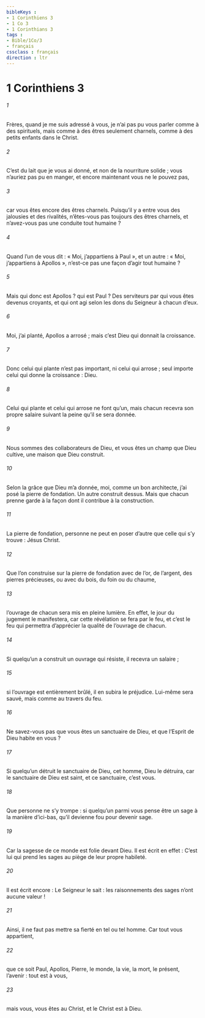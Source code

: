 ```yaml
---
bibleKeys : 
- 1 Corinthiens 3
- 1 Co 3
- 1 Corinthians 3
tags : 
- Bible/1Co/3
- français
cssclass : français
direction : ltr
---
```


# 1 Corinthiens 3

###### 1
Frères, quand je me suis adressé à vous, je n’ai pas pu vous parler comme à des spirituels, mais comme à des êtres seulement charnels, comme à des petits enfants dans le Christ.
###### 2
C’est du lait que je vous ai donné, et non de la nourriture solide ; vous n’auriez pas pu en manger, et encore maintenant vous ne le pouvez pas,
###### 3
car vous êtes encore des êtres charnels. Puisqu’il y a entre vous des jalousies et des rivalités, n’êtes-vous pas toujours des êtres charnels, et n’avez-vous pas une conduite tout humaine ?
###### 4
Quand l’un de vous dit : « Moi, j’appartiens à Paul », et un autre : « Moi, j’appartiens à Apollos », n’est-ce pas une façon d’agir tout humaine ?
###### 5
Mais qui donc est Apollos ? qui est Paul ? Des serviteurs par qui vous êtes devenus croyants, et qui ont agi selon les dons du Seigneur à chacun d’eux.
###### 6
Moi, j’ai planté, Apollos a arrosé ; mais c’est Dieu qui donnait la croissance.
###### 7
Donc celui qui plante n’est pas important, ni celui qui arrose ; seul importe celui qui donne la croissance : Dieu.
###### 8
Celui qui plante et celui qui arrose ne font qu’un, mais chacun recevra son propre salaire suivant la peine qu’il se sera donnée.
###### 9
Nous sommes des collaborateurs de Dieu, et vous êtes un champ que Dieu cultive, une maison que Dieu construit.
###### 10
Selon la grâce que Dieu m’a donnée, moi, comme un bon architecte, j’ai posé la pierre de fondation. Un autre construit dessus. Mais que chacun prenne garde à la façon dont il contribue à la construction.
###### 11
La pierre de fondation, personne ne peut en poser d’autre que celle qui s’y trouve : Jésus Christ.
###### 12
Que l’on construise sur la pierre de fondation avec de l’or, de l’argent, des pierres précieuses, ou avec du bois, du foin ou du chaume,
###### 13
l’ouvrage de chacun sera mis en pleine lumière. En effet, le jour du jugement le manifestera, car cette révélation se fera par le feu, et c’est le feu qui permettra d’apprécier la qualité de l’ouvrage de chacun.
###### 14
Si quelqu’un a construit un ouvrage qui résiste, il recevra un salaire ;
###### 15
si l’ouvrage est entièrement brûlé, il en subira le préjudice. Lui-même sera sauvé, mais comme au travers du feu.
###### 16
Ne savez-vous pas que vous êtes un sanctuaire de Dieu, et que l’Esprit de Dieu habite en vous ?
###### 17
Si quelqu’un détruit le sanctuaire de Dieu, cet homme, Dieu le détruira, car le sanctuaire de Dieu est saint, et ce sanctuaire, c’est vous.
###### 18
Que personne ne s’y trompe : si quelqu’un parmi vous pense être un sage à la manière d’ici-bas, qu’il devienne fou pour devenir sage.
###### 19
Car la sagesse de ce monde est folie devant Dieu. Il est écrit en effet : C’est lui qui prend les sages au piège de leur propre habileté.
###### 20
Il est écrit encore : Le Seigneur le sait : les raisonnements des sages n’ont aucune valeur !
###### 21
Ainsi, il ne faut pas mettre sa fierté en tel ou tel homme. Car tout vous appartient,
###### 22
que ce soit Paul, Apollos, Pierre, le monde, la vie, la mort, le présent, l’avenir : tout est à vous,
###### 23
mais vous, vous êtes au Christ, et le Christ est à Dieu.

